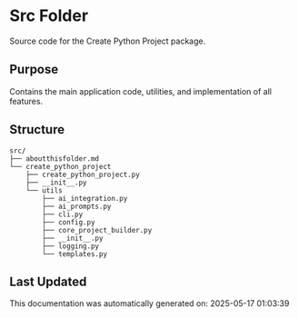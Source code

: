 <!-- filepath: /home/michaelnewham/bin/python_projects/create_python_project/src/aboutthisfolder.md -->
# Src Folder

Source code for the Create Python Project package.

## Purpose

Contains the main application code, utilities, and implementation of all features.

## Structure

```
src/
├── aboutthisfolder.md
└── create_python_project
    ├── create_python_project.py
    ├── __init__.py
    └── utils
        ├── ai_integration.py
        ├── ai_prompts.py
        ├── cli.py
        ├── config.py
        ├── core_project_builder.py
        ├── __init__.py
        ├── logging.py
        └── templates.py
```

## Last Updated

This documentation was automatically generated on: 2025-05-17 01:03:39
